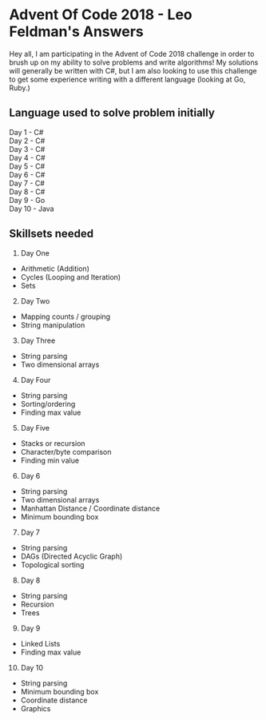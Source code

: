 # Advent Of Code 2018 - Leo Feldman's Answers

Hey all, I am participating in the Advent of Code 2018 challenge in order to brush up on my ability to solve problems and write algorithms!  My solutions will generally be written with C#, but I am also looking to use this challenge to get some experience writing with a different language (looking at Go, Ruby.)

## Language used to solve problem initially
Day 1 - C#\
Day 2 - C#\
Day 3 - C#\
Day 4 - C#\
Day 5 - C#\
Day 6 - C#\
Day 7 - C#\
Day 8 - C#\
Day 9 - Go\
Day 10 - Java

## Skillsets needed
1. Day One
  * Arithmetic (Addition)
  * Cycles (Looping and Iteration)
  * Sets
2. Day Two
  * Mapping counts / grouping
  * String manipulation
3. Day Three
  * String parsing
  * Two dimensional arrays
4. Day Four
  * String parsing
  * Sorting/ordering
  * Finding max value
5. Day Five
  * Stacks or recursion
  * Character/byte comparison
  * Finding min value
6. Day 6
  * String parsing
  * Two dimensional arrays
  * Manhattan Distance / Coordinate distance
  * Minimum bounding box
7. Day 7
  * String parsing
  * DAGs (Directed Acyclic Graph)
  * Topological sorting
8. Day 8
  * String parsing
  * Recursion
  * Trees
9. Day 9
  * Linked Lists
  * Finding max value
10. Day 10
  * String parsing
  * Minimum bounding box
  * Coordinate distance
  * Graphics